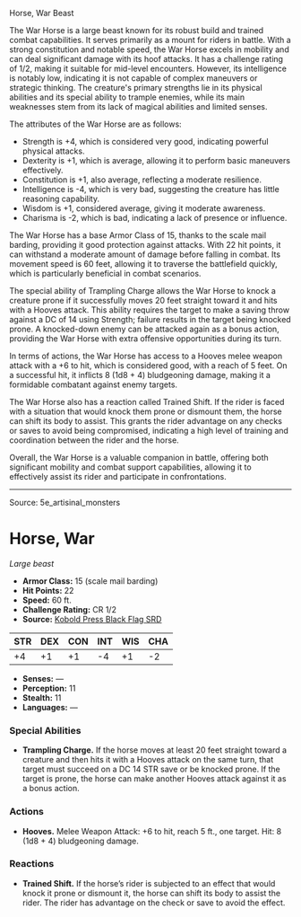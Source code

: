 <MonsterName/>Horse, War</MonsterName>
<CreatureType/>Beast</CreatureType>

<summary>The War Horse is a large beast known for its robust build and trained combat capabilities. It serves primarily as a mount for riders in battle. With a strong constitution and notable speed, the War Horse excels in mobility and can deal significant damage with its hoof attacks. It has a challenge rating of 1/2, making it suitable for mid-level encounters. However, its intelligence is notably low, indicating it is not capable of complex maneuvers or strategic thinking. The creature's primary strengths lie in its physical abilities and its special ability to trample enemies, while its main weaknesses stem from its lack of magical abilities and limited senses.</summary>

<detail>

The attributes of the War Horse are as follows: 
- Strength is +4, which is considered very good, indicating powerful physical attacks. 
- Dexterity is +1, which is average, allowing it to perform basic maneuvers effectively. 
- Constitution is +1, also average, reflecting a moderate resilience. 
- Intelligence is -4, which is very bad, suggesting the creature has little reasoning capability. 
- Wisdom is +1, considered average, giving it moderate awareness. 
- Charisma is -2, which is bad, indicating a lack of presence or influence.

The War Horse has a base Armor Class of 15, thanks to the scale mail barding, providing it good protection against attacks. With 22 hit points, it can withstand a moderate amount of damage before falling in combat. Its movement speed is 60 feet, allowing it to traverse the battlefield quickly, which is particularly beneficial in combat scenarios.

The special ability of Trampling Charge allows the War Horse to knock a creature prone if it successfully moves 20 feet straight toward it and hits with a Hooves attack. This ability requires the target to make a saving throw against a DC of 14 using Strength; failure results in the target being knocked prone. A knocked-down enemy can be attacked again as a bonus action, providing the War Horse with extra offensive opportunities during its turn.

In terms of actions, the War Horse has access to a Hooves melee weapon attack with a +6 to hit, which is considered good, with a reach of 5 feet. On a successful hit, it inflicts 8 (1d8 + 4) bludgeoning damage, making it a formidable combatant against enemy targets.

The War Horse also has a reaction called Trained Shift. If the rider is faced with a situation that would knock them prone or dismount them, the horse can shift its body to assist. This grants the rider advantage on any checks or saves to avoid being compromised, indicating a high level of training and coordination between the rider and the horse.

Overall, the War Horse is a valuable companion in battle, offering both significant mobility and combat support capabilities, allowing it to effectively assist its rider and participate in confrontations.</detail>



---

Source: 5e_artisinal_monsters

# Horse, War

*Large beast*

- **Armor Class:** 15 (scale mail barding)
- **Hit Points:** 22
- **Speed:** 60 ft.
- **Challenge Rating:** CR 1/2
- **Source:** [Kobold Press Black Flag SRD](https://koboldpress.com/black-flag-roleplaying/)

| STR | DEX | CON | INT | WIS | CHA |
| --- | --- | --- | --- | --- | --- |
| +4 | +1 | +1 | -4 | +1 | -2 |

- **Senses:** —
- **Perception:** 11
- **Stealth:** 11
- **Languages:** —

### Special Abilities

- **Trampling Charge.** If the horse moves at least 20 feet straight toward a creature and then hits it with a Hooves attack on the same turn, that target must succeed on a DC 14 STR save or be knocked prone. If the target is prone, the horse can make another Hooves attack against it as a bonus action.

### Actions

- **Hooves.** Melee Weapon Attack: +6 to hit, reach 5 ft., one target. Hit: 8 (1d8 + 4) bludgeoning damage.

### Reactions

- **Trained Shift.** If the horse’s rider is subjected to an effect that would knock it prone or dismount it, the horse can shift its body to assist the rider. The rider has advantage on the check or save to avoid the effect.



